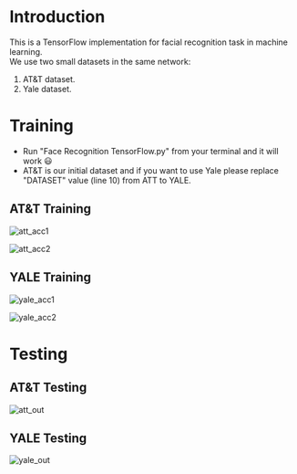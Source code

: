 # Introduction
This is a TensorFlow implementation for facial recognition task in machine learning.<br/>
We use two small datasets in the same network:
1. AT&T dataset.
2. Yale dataset.

# Training
- Run "Face Recognition TensorFlow.py" from your terminal and it will work 😃 
- AT&T is our initial dataset and if you want to use Yale please replace "DATASET" value (line 10) from ATT to YALE.
## AT&T Training
![att_acc1](https://user-images.githubusercontent.com/20142053/28347501-c9a9d44e-6c37-11e7-9351-df22047ddd63.png)

![att_acc2](https://user-images.githubusercontent.com/20142053/28347514-da66f71c-6c37-11e7-9ee9-ad86d0939c64.png)

## YALE Training
![yale_acc1](https://user-images.githubusercontent.com/20142053/28347537-fe245280-6c37-11e7-904f-a71a25e3902d.png)

![yale_acc2](https://user-images.githubusercontent.com/20142053/28347543-029334e4-6c38-11e7-947f-b2893fef9c32.png)

# Testing
## AT&T Testing
![att_out](https://user-images.githubusercontent.com/20142053/28347569-27d8941a-6c38-11e7-9395-0b160beb724c.png)

## YALE Testing
![yale_out](https://user-images.githubusercontent.com/20142053/28347576-333b5a90-6c38-11e7-9efe-10f8325dbf54.png)


